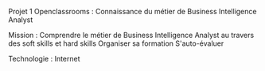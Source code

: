 Projet 1 Openclassrooms : Connaissance du métier de Business Intelligence Analyst

Mission :
Comprendre le métier de Business Intelligence Analyst au travers des soft skills et hard skills
Organiser sa formation
S'auto-évaluer

Technologie : 
Internet
